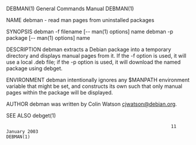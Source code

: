 DEBMAN(1)                                                     General Commands Manual                                                    DEBMAN(1)

NAME
       debman - read man pages from uninstalled packages

SYNOPSIS
       debman -f filename [-- man(1) options] name
       debman -p package [-- man(1) options] name

DESCRIPTION
       debman  extracts  a  Debian  package into a temporary directory and displays manual pages from it.  If the -f option is used, it will use a
       local .deb file; if the -p option is used, it will download the named package using debget.

ENVIRONMENT
       debman intentionally ignores any $MANPATH environment variable that might be set, and constructs its own such that only manual pages within
       the package will be displayed.

AUTHOR
       debman was written by Colin Watson <cjwatson@debian.org>.

SEE ALSO
       debget(1)

                                                                  11 January 2003                                                        DEBMAN(1)

